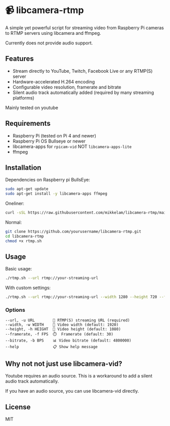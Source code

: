 # 📹 libcamera-rtmp

A simple yet powerful script for streaming video from Raspberry Pi cameras to RTMP servers using libcamera and ffmpeg.

Currently does not provide audio support.

## Features

- Stream directly to YouTube, Twitch, Facebook Live or any RTMP(S) server
- Hardware-accelerated H.264 encoding
- Configurable video resolution, framerate and bitrate
- Silent audio track automatically added (required by many streaming platforms)

Mainly tested on youtube

## Requirements

- Raspberry Pi (tested on Pi 4 and newer)
- Raspberry Pi OS Bullseye or newer
- libcamera-apps for `rpicam-vid` NOT `libcamera-apps-lite`
- ffmpeg

## Installation

Dependencies on Raspberry pi BullsEye:
```bash
sudo apt-get update
sudo apt-get install -y libcamera-apps ffmpeg
```

Oneliner:
```bash
curl -sSL https://raw.githubusercontent.com/mikkelam/libcamera-rtmp/main/libcamera-rtmp.sh -o libcamera-rtmp.sh && chmod +x libcamera-rtmp.sh && ./libcamera-rtmp.sh --help
```

Normal:
```bash
git clone https://github.com/yourusername/libcamera-rtmp.git
cd libcamera-rtmp
chmod +x rtmp.sh
```

## Usage

Basic usage:

```bash
./rtmp.sh --url rtmp://your-streaming-url
```

With custom settings:

```bash
./rtmp.sh --url rtmp://your-streaming-url --width 1280 --height 720 --framerate 30 --bitrate 3000000
```

### Options

```
--url, -u URL        🔗 RTMP(S) streaming URL (required)
--width, -w WIDTH    📐 Video width (default: 1920)
--height, -h HEIGHT  📏 Video height (default: 1080)
--framerate, -f FPS  ⏱️  Framerate (default: 30)
--bitrate, -b BPS    📊 Video bitrate (default: 4800000)
--help               📋 Show help message
```

## Why not not just use libcamera-vid?
Youtube requires an audio source. This is a workaround to add a silent audio track automatically.

If you have an audio source, you can use libcamera-vid directly.

## License

MIT
